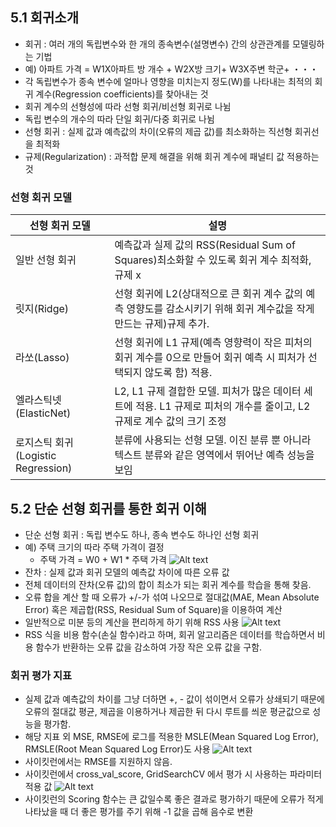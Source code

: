 ## 5.1 회귀소개
- 회귀 : 여러 개의 독립변수와 한 개의 종속변수(설명변수) 간의 상관관계를 모델링하는 기법 
- 예) 아파트 가격 = W1X아파트 방 개수 + W2X방 크기+ W3X주변 학군+ ・・・
- 각 독립변수가 종속 변수에 얼마나 영향을 미치는지 정도(W)를 나타내는 최적의 회귀 계수(Regression coefficients)를 찾아내는 것 
- 회귀 계수의 선형성에 따라 선형 회귀/비선형 회귀로 나뉨 
- 독립 변수의 개수의 따라 단일 회귀/다중 회귀로 나뉨
- 선형 회귀 : 실제 값과 예측값의 차이(오류의 제곱 값)를 최소화하는 직선형 회귀선을 최적화
- 규제(Regularization) :  과적합 문제 해결을 위해 회귀 계수에 패널티 값 적용하는 것 
### 선형 회귀 모델
|선형 회귀 모델|설명|
|--|--|
|일반 선형 회귀|예측값과 실제 값의 RSS(Residual Sum of Squares)최소화할 수 있도록 회귀 계수 최적화, 규제 x|
|릿지(Ridge)|선형 회귀에 L2(상대적으로 큰 회귀 계수 값의 예측 영향도를 감소시키기 위해 회귀 계수값을 작게 만드는 규제)규제 추가. |
|라쏘(Lasso)|선형 회귀에 L1 규제(예측 영향력이 작은 피처의 회귀 계수를 0으로 만들어 회귀 예측 시 피처가 선택되지 않도록 함) 적용. |
|엘라스틱넷(ElasticNet)|L2, L1 규제 결합한 모델. 피처가 많은 데이터 세트에 적용. L1 규제로 피처의 개수를 줄이고, L2 규제로 계수 값의 크기 조정|
|로지스틱 회귀(Logistic Regression)|분류에 사용되는 선형 모델. 이진 분류 뿐 아니라 텍스트 분류와 같은 영역에서 뛰어난 예측 성능을 보임|

## 5.2 단순 선형 회귀를 통한 회귀 이해 
- 단순 선형 회귀 : 독립 변수도 하나, 종속 변수도 하나인 선형 회귀 
- 예) 주택 크기의 따라 주택 가격이 결정
    - 주택 가격 = W0 + W1 * 주택 가격 
    ![Alt text](image-3.png)
- 잔차 : 실제 값과 회귀 모델의 예측값 차이에 따른 오류 값 
- 전체 데이터의 잔차(오류 값)의 합이 최소가 되는 회귀 계수를 학습을 통해 찾음. 
- 오류 합을 계산 할 때 오류가 +/-가 섞여 나오므로 절대값(MAE, Mean Absolute Error) 혹은 제곱합(RSS, Residual Sum of Square)을 이용하여 계산 
- 일반적으로 미분 등의 계산을 편리하게 하기 위해 RSS 사용 
    ![Alt text](image-4.png)
- RSS 식을 비용 함수(손실 함수)라고 하며, 회귀 알고리즘은 데이터를 학습하면서 비용 함수가 반환하는 오류 값을 감소하여 가장 작은 오류 값을 구함.

### 회귀 평가 지표 
- 실제 값과 예측값의 차이를 그냥 더하면 +, - 값이 섞이면서 오류가 상쇄되기 때문에 오류의 절대값 평균, 제곱을 이용하거나 제곱한 뒤 다시 루트를 씌운 평균값으로 성능을 평가함.
- 해당 지표 외 MSE, RMSE에 로그를 적용한 MSLE(Mean Squared Log Error), RMSLE(Root Mean Squared Log Error)도 사용
![Alt text](image-1.png)
- 사이킷런에서는 RMSE를 지원하지 않음.
- 사이킷런에서 cross_val_score, GridSearchCV 에서 평가 시 사용하는 파라미터 적용 값 
![Alt text](image-2.png)
- 사이킷런의 Scoring 함수는 큰 값일수록 좋은 결과로 평가하기 때문에 오류가 적게 나타났을 때 더 좋은 평가를 주기 위해 -1 값을 곱해 음수로 변환 